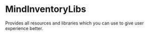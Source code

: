 # MindInventoryLibs
Provides all resources and libraries which you can use to give user experience better.
